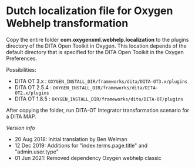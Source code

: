 # Dutch localization file for Oxygen Webhelp transformation

Copy the entire folder **com.oxygenxml.webhelp.localization** to the plugins directory of the DITA Open Toolkit in Oxygen. This location depends of the default directory that is specified for the DITA Open Toolkit in the Oxygen Preferences.

Possibilities:

-  DITA OT 3.x   : `OXYGEN_INSTALL_DIR/frameworks/dita/DITA-OT3.x/plugins`
-  DITA OT 2.5.4 : `OXYGEN_INSTALL_DIR/frameworks/dita/DITA-OT2.x/plugins`
-  DITA OT 1.8.5 : `OXYGEN_INSTALL_DIR/frameworks/dita/DITA-OT/plugins`

After copying the folder, run DITA-OT Integrator transformation scenario for a DITA MAP.

*Version info*

-  20 Aug 2018: Initial translation by Ben Welman
-  12 Dec 2019: Additions for "index.terms.page.title" and "admin.user.type"
-  01 Jun 2021: Removed dependency Oxygen webhelp classic
